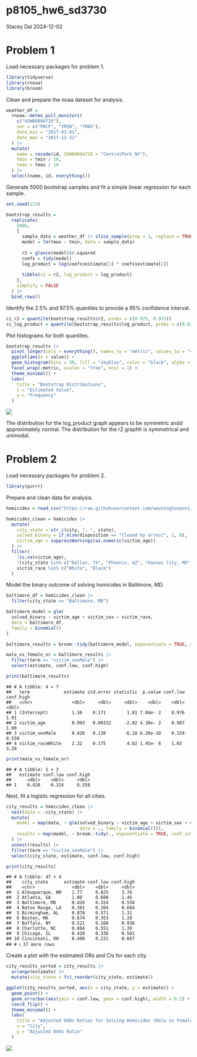 p8105_hw6_sd3730
================
Stacey Dai
2024-12-02

# Problem 1

Load necessary packages for problem 1.

``` r
library(tidyverse)
library(rnoaa)
library(broom)
```

Clean and prepare the noaa dataset for analysis.

``` r
weather_df = 
  rnoaa::meteo_pull_monitors(
    c("USW00094728"),
    var = c("PRCP", "TMIN", "TMAX"), 
    date_min = "2017-01-01",
    date_max = "2017-12-31"
  ) |>
  mutate(
    name = recode(id, USW00094728 = "CentralPark_NY"),
    tmin = tmin / 10,
    tmax = tmax / 10
  ) |>
  select(name, id, everything())
```

Generate 5000 bootstrap samples and fit a simple linear regression for
each sample.

``` r
set.seed(123)

bootstrap_results = 
  replicate(
    5000, 
    {
      sample_data = weather_df |> slice_sample(prop = 1, replace = TRUE)
      model = lm(tmax ~ tmin, data = sample_data)
      
      r2 = glance(model)$r.squared
      coefs = tidy(model)
      log_product = log(coefs$estimate[1] * coefs$estimate[2])
      
      tibble(r2 = r2, log_product = log_product)
    },
    simplify = FALSE
  ) |>
  bind_rows()
```

Identify the 2.5% and 97.5% quantiles to provide a 95% confidence
interval.

``` r
ci_r2 = quantile(bootstrap_results$r2, probs = c(0.025, 0.975))
ci_log_product = quantile(bootstrap_results$log_product, probs = c(0.025, 0.975))
```

Plot histograms for both quantiles.

``` r
bootstrap_results |>
  pivot_longer(cols = everything(), names_to = "metric", values_to = "value") |>
  ggplot(aes(x = value)) +
  geom_histogram(bins = 30, fill = "skyblue", color = "black", alpha = 0.7) +
  facet_wrap(~metric, scales = "free", ncol = 1) +
  theme_minimal() +
  labs(
    title = "Bootstrap Distributions",
    x = "Estimated Value",
    y = "Frequency"
  )
```

![](Homework-6_files/figure-gfm/p1plot-1.png)<!-- -->

The distribution for the log_product graph appears to be symmetric andd
approximately normal. The distribution for the r2 graphh is symmetrical
and unimodal.

# Problem 2

Load necessary packages for problem 2.

``` r
library(purrr)
```

Prepare and clean data for analysis.

``` r
homicides = read_csv("https://raw.githubusercontent.com/washingtonpost/data-homicides/master/homicide-data.csv")

homicides_clean = homicides |>
  mutate(
    city_state = str_c(city, ", ", state),
    solved_binary = if_else(disposition == "Closed by arrest", 1, 0),
    victim_age = suppressWarnings(as.numeric(victim_age))
  ) |>
  filter(
    !is.na(victim_age),
    !(city_state %in% c("Dallas, TX", "Phoenix, AZ", "Kansas City, MO", "Tulsa, AL")),
    victim_race %in% c("White", "Black")
  )
```

Model the binary outcome of solving homicides in Baltimore, MD.

``` r
baltimore_df = homicides_clean |>
  filter(city_state == "Baltimore, MD")

baltimore_model = glm(
  solved_binary ~ victim_age + victim_sex + victim_race,
  data = baltimore_df,
  family = binomial()
)

baltimore_results = broom::tidy(baltimore_model, exponentiate = TRUE, conf.int = TRUE)

male_vs_female_or = baltimore_results |>
  filter(term == "victim_sexMale") |>
  select(estimate, conf.low, conf.high)

print(baltimore_results)
```

    ## # A tibble: 4 × 7
    ##   term             estimate std.error statistic  p.value conf.low conf.high
    ##   <chr>               <dbl>     <dbl>     <dbl>    <dbl>    <dbl>     <dbl>
    ## 1 (Intercept)         1.36    0.171        1.81 7.04e- 2    0.976     1.91 
    ## 2 victim_age          0.993   0.00332     -2.02 4.30e- 2    0.987     1.00 
    ## 3 victim_sexMale      0.426   0.138       -6.18 6.26e-10    0.324     0.558
    ## 4 victim_raceWhite    2.32    0.175        4.82 1.45e- 6    1.65      3.28

``` r
print(male_vs_female_or)
```

    ## # A tibble: 1 × 3
    ##   estimate conf.low conf.high
    ##      <dbl>    <dbl>     <dbl>
    ## 1    0.426    0.324     0.558

Next, fit a logistic regression for all cities.

``` r
city_results = homicides_clean |>
  nest(data = -city_state) |>
  mutate(
    model = map(data, ~ glm(solved_binary ~ victim_age + victim_sex + victim_race, 
                            data = ., family = binomial())),
    results = map(model, ~ broom::tidy(., exponentiate = TRUE, conf.int = TRUE))
  ) |>
  unnest(results) |>
  filter(term == "victim_sexMale") |>
  select(city_state, estimate, conf.low, conf.high)

print(city_results)
```

    ## # A tibble: 47 × 4
    ##    city_state      estimate conf.low conf.high
    ##    <chr>              <dbl>    <dbl>     <dbl>
    ##  1 Albuquerque, NM    1.77     0.825     3.76 
    ##  2 Atlanta, GA        1.00     0.680     1.46 
    ##  3 Baltimore, MD      0.426    0.324     0.558
    ##  4 Baton Rouge, LA    0.381    0.204     0.684
    ##  5 Birmingham, AL     0.870    0.571     1.31 
    ##  6 Boston, MA         0.674    0.353     1.28 
    ##  7 Buffalo, NY        0.521    0.288     0.936
    ##  8 Charlotte, NC      0.884    0.551     1.39 
    ##  9 Chicago, IL        0.410    0.336     0.501
    ## 10 Cincinnati, OH     0.400    0.231     0.667
    ## # ℹ 37 more rows

Create a plot with the estimated ORs and CIs for each city.

``` r
city_results_sorted = city_results |>
  arrange(estimate) |>
  mutate(city_state = fct_reorder(city_state, estimate))

ggplot(city_results_sorted, aes(x = city_state, y = estimate)) +
  geom_point() +
  geom_errorbar(aes(ymin = conf.low, ymax = conf.high), width = 0.2) +
  coord_flip() +
  theme_minimal() +
  labs(
    title = "Adjusted Odds Ratios for Solving Homicides (Male vs Female Victims)",
    x = "City",
    y = "Adjusted Odds Ratio"
  )
```

![](Homework-6_files/figure-gfm/p2plot-1.png)<!-- -->
